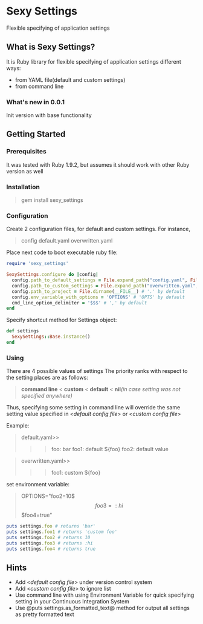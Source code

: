 # Sexy Settings

Flexible specifying of application settings

## What is Sexy Settings?

It is Ruby library for flexible specifying of application settings different ways:

* from YAML file(default and custom settings)
* from command line

### What's new in 0.0.1

Init version with base functionality

## Getting Started

### Prerequisites

It was tested with Ruby 1.9.2, but assumes it should work with other Ruby version as well
### Installation

>   gem install sexy_settings

### Configuration

 Create 2 configuration files, for default and custom settings. For instance,

>   config
>     default.yaml
>     overwritten.yaml

 Place next code to boot executable ruby file:

 ```ruby
 require 'sexy_settings'

 SexySettings.configure do |config|
   config.path_to_default_settings = File.expand_path("config.yaml", File.join(File.dirname(__FILE__), '..', 'config')) # 'default.yml' by default
   config.path_to_custom_settings = File.expand_path("overwritten.yaml", File.join(File.dirname(__FILE__), '..', 'config')) # 'custom.yml' by default
   config.path_to_project = File.dirname(__FILE__) # '.' by default
   config.env_variable_with_options = 'OPTIONS' # 'OPTS' by default
   cmd_line_option_delimiter = '$$$' # ',' by default
 end
 ```

 Specify shortcut method for Settings object:

 ```ruby
 def settings
   SexySettings::Base.instance()
 end
 ```

### Using

There are 4 possible values of settings
The priority ranks with respect to the setting places are as follows:

> **command line** < **custom** < **default** < **nil**_(in case setting was not specified anywhere)_

Thus, specifying some setting in command line will override the same setting value specified in <_default config file_> or <_custom config file_>

Example:

> default.yaml>>
> > > foo: bar
> > > foo1: default ${foo}
> > > foo2: default value

> overwritten.yaml>>
> > > foo1: custom ${foo}

set environment variable:

> OPTIONS="foo2=10$$$foo3=:hi$$$foo4=true"

```ruby
puts settings.foo # returns 'bar'
puts settings.foo1 # returns 'custom foo'
puts settings.foo2 # returns 10
puts settings.foo3 # returns :hi
puts settings.foo4 # returns true
```


## Hints

* Add <_default config file_> under version control system
* Add <_custom config file_> to ignore list
* Use command line with using Environment Variable for quick specifying setting in your Continuous Integration System
* Use @puts settings.as_formatted_text@ method for output all settings as pretty formatted text

